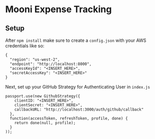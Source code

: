 # Mooni Expense Tracking

## Setup
After `npm install` make sure to create a `config.json` with your AWS credentials like so:

```
{
  "region": "us-west-2",
  "endpoint": "http://localhost:8000",
  "accessKeyId": "<INSERT_HERE>",
  "secretAccessKey": "<INSERT_HERE>"
}
```

Next, set up your GitHub Strategy for Authenticating User in `index.js`

```
passport.use(new GithubStrategy({
    clientID: "<INSERT_HERE>",
    clientSecret: "<INSERT_HERE>",
    callbackURL: "http://localhost:3000/auth/github/callback"
  },
  function(accessToken, refreshToken, profile, done) {
    return done(null, profile);
  }
));
```
